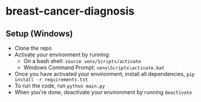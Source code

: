# breast-cancer-diagnosis

## Setup (Windows)
- Clone the repo
- Activate your environment by running: 
    - On a bash shell: `source venv/Scripts/activate`
    - Windows Command Prompt: `venv\Scripts\activate.bat`
-  Once you have activated your environment, install all dependencies, `pip install -r requirements.txt`
-  To run the code, run `python main.py`
-  When you're done, deactivate your environment by running `deactivate`
